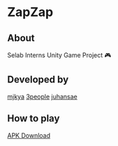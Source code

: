 # ZapZap

## About

Selab Interns Unity Game Project 🎮

## Developed by
[mjkya](https://github.com/mjkya)
[3people](https://github.com/3people)
[juhansae](https://github.com/Verssae)


## How to play

[APK Download](https://drive.google.com/file/d/1nBwsqqWYgFiyd7V9FewtbQvvdzQPK5ws/view?usp=sharing)
